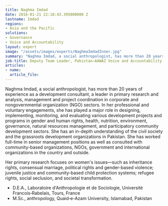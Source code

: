 ```yaml
---
title: Naghma Imdad
date: 2016-01-21 22:18:43.395000000 Z
lastname: Imdad
regions:
- Asia and the Pacific
solutions:
- Governance
- Voice and Accountability
layout: expert
image: "/assets/images/experts/NaghmaImdadInner.jpg"
summary: "Naghma Imdad, a social anthropologist, has more than 20 years of experience as a development consultant, a leader in primary research and analysis, management and project coordination in corporate and nongovernmental organization (NGO) sectors."
job-title: Deputy Team Leader, Pakistan—AAWAZ Voice and Accountability Programme
articles:
- name:
  article_file:
---
```

Naghma Imdad, a social anthropologist, has more than 20 years of experience as a development consultant, a leader in primary research and analysis, management and project coordination in corporate and nongovernmental organization (NGO) sectors. In her professional and voluntary engagements, she has played a major role in designing, implementing, monitoring, and evaluating various development projects and programs in gender and human rights, health, nutrition, environment, governance, natural resources management, and participatory community development sectors. She has an in-depth understanding of the civil society and the grassroots development organizations in Pakistan. She has worked full-time in senior management positions as well as consulted with community-based organizations, NGOs, government and international organizations in the country and outside.

Her primary research focuses on women's issues—such as inheritance rights, consensual marriage, political rights and gender-based violence; juvenile justice and community-based child protection systems; refugee rights, social seclusion, and societal transformation.

* D.E.A., Laboratoire d'Anthropologie et de Sociologie, Université Francois‑Rabelais, Tours, France
* M.Sc., anthropology, Quaid‑e-Azam University, Islamabad, Pakistan

